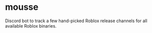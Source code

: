 # mousse

Discord bot to track a few hand-picked Roblox release channels for all available Roblox binaries.
